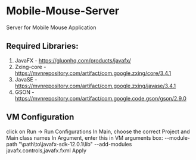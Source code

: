# Mobile-Mouse-Server
Server for Mobile Mouse Application

## Required Libraries: 
1. JavaFX - https://gluonhq.com/products/javafx/
2. Zxing-core - https://mvnrepository.com/artifact/com.google.zxing/core/3.4.1
3. JavaSE - https://mvnrepository.com/artifact/com.google.zxing/javase/3.4.1
4. GSON - https://mvnrepository.com/artifact/com.google.code.gson/gson/2.9.0

## VM Configuration
click on Run -> Run Configurations
In Main, choose the correct Project and Main class names
In Argument, enter this in VM arguments box: --module-path "\path\to\javafx-sdk-12.0.1\lib" --add-modules javafx.controls,javafx.fxml
Apply
